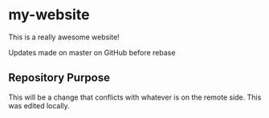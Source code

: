 # my-website

This is a really awesome website!

Updates made on master on GitHub before rebase

## Repository Purpose

This will be a change that conflicts
with whatever is on the remote side.
This was edited locally.